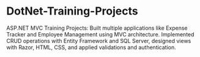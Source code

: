 # DotNet-Training-Projects
ASP.NET MVC Training Projects: Built multiple applications like Expense Tracker and Employee Management using MVC architecture. Implemented CRUD operations with Entity Framework and SQL Server, designed views with Razor, HTML, CSS, and applied validations and authentication.
